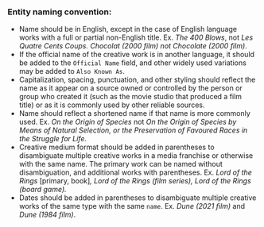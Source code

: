 ### Entity naming convention:

- Name should be in English, except in the case of English language works with a full or partial non-English title. Ex. _The 400 Blows_, not _Les Quatre Cents Coups. Chocolat (2000 film) not Chocolate (2000 film)_.
- If the official name of the creative work is in another language, it should be added to the `Official Name` field, and other widely used variations may be added to `Also Known As`.
- Capitalization, spacing, punctuation, and other styling should reflect the name as it appear on a source owned or controlled by the person or group who created it (such as the movie studio that produced a film title) or as it is commonly used by other reliable sources.
- Name should reflect a shortened name if that name is more commonly used. Ex. _On the Origin of Species_ not _On the Origin of Species by Means of Natural Selection, or the Preservation of Favoured Races in the Struggle for Life._
- Creative medium format should be added in parentheses to disambiguate multiple creative works in a media franchise or otherwise with the same name. The primary work can be named without disambiguation, and additional works with parentheses. Ex. _Lord of the Rings_ [primary, book]_, Lord of the Rings (film series), Lord of the Rings (board game)._
- Dates should be added in parentheses to disambiguate multiple creative works of the same type with the same `name`. Ex. _Dune (2021 film)_ and _Dune (1984 film)_.
